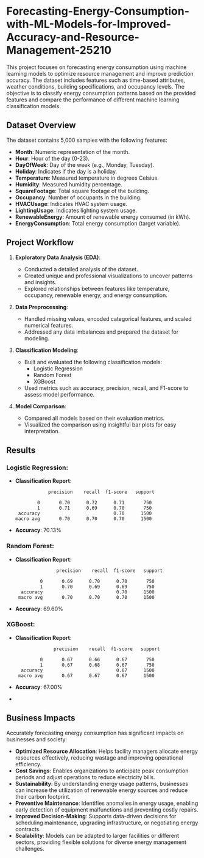# Forecasting-Energy-Consumption-with-ML-Models-for-Improved-Accuracy-and-Resource-Management-25210
This project focuses on forecasting energy consumption using machine learning models to optimize resource management and improve prediction accuracy. The dataset includes features such as time-based attributes, weather conditions, building specifications, and occupancy levels. The objective is to classify energy consumption patterns based on the provided features and compare the performance of different machine learning classification models.

## **Dataset Overview**
The dataset contains 5,000 samples with the following features:

- **Month**: Numeric representation of the month.
- **Hour**: Hour of the day (0-23).
- **DayOfWeek**: Day of the week (e.g., Monday, Tuesday).
- **Holiday**: Indicates if the day is a holiday.
- **Temperature**: Measured temperature in degrees Celsius.
- **Humidity**: Measured humidity percentage.
- **SquareFootage**: Total square footage of the building.
- **Occupancy**: Number of occupants in the building.
- **HVACUsage**: Indicates HVAC system usage.
- **LightingUsage**: Indicates lighting system usage.
- **RenewableEnergy**: Amount of renewable energy consumed (in kWh).
- **EnergyConsumption**: Total energy consumption (target variable).

## **Project Workflow**
1. **Exploratory Data Analysis (EDA)**:
   - Conducted a detailed analysis of the dataset.
   - Created unique and professional visualizations to uncover patterns and insights.
   - Explored relationships between features like temperature, occupancy, renewable energy, and energy consumption.

2. **Data Preprocessing**:
   - Handled missing values, encoded categorical features, and scaled numerical features.
   - Addressed any data imbalances and prepared the dataset for modeling.

3. **Classification Modeling**:
   - Built and evaluated the following classification models:
     - Logistic Regression
     - Random Forest
     - XGBoost
   - Used metrics such as accuracy, precision, recall, and F1-score to assess model performance.

4. **Model Comparison**:
   - Compared all models based on their evaluation metrics.
   - Visualized the comparison using insightful bar plots for easy interpretation.

## **Results**
### **Logistic Regression**:
- **Classification Report**:
  
                  precision    recall  f1-score   support

              0       0.70      0.72      0.71       750
              1       0.71      0.69      0.70       750
       accuracy                           0.70      1500
      macro avg       0.70      0.70      0.70      1500

- **Accuracy**: 70.13%

### **Random Forest**:
- **Classification Report**:
  
                     precision    recall  f1-score   support

               0       0.69      0.70      0.70       750
               1       0.70      0.69      0.69       750
        accuracy                           0.70      1500
       macro avg       0.70      0.70      0.70      1500

- **Accuracy**: 69.60%

### **XGBoost**:
- **Classification Report**:

                    precision    recall  f1-score   support

               0       0.67      0.66      0.67       750
               1       0.67      0.68      0.67       750
        accuracy                           0.67      1500
       macro avg       0.67      0.67      0.67      1500


- **Accuracy**: 67.00%
- 
## **Business Impacts**
Accurately forecasting energy consumption has significant impacts on businesses and society:

- **Optimized Resource Allocation**: Helps facility managers allocate energy resources effectively, reducing wastage and improving operational efficiency.
- **Cost Savings**: Enables organizations to anticipate peak consumption periods and adjust operations to reduce electricity bills.
- **Sustainability**: By understanding energy usage patterns, businesses can increase the utilization of renewable energy sources and reduce their carbon footprint.
- **Preventive Maintenance**: Identifies anomalies in energy usage, enabling early detection of equipment malfunctions and preventing costly repairs.
- **Improved Decision-Making**: Supports data-driven decisions for scheduling maintenance, upgrading infrastructure, or negotiating energy contracts.
- **Scalability**: Models can be adapted to larger facilities or different sectors, providing flexible solutions for diverse energy management challenges.




